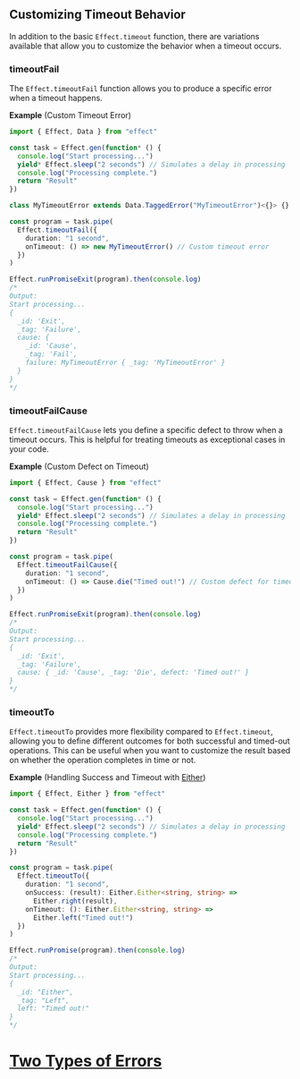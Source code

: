 ## Customizing Timeout Behavior

In addition to the basic `Effect.timeout` function, there are variations available that allow you to customize the behavior when a timeout occurs.

### timeoutFail

The `Effect.timeoutFail` function allows you to produce a specific error when a timeout happens.

**Example** (Custom Timeout Error)

```ts twoslash
import { Effect, Data } from "effect"

const task = Effect.gen(function* () {
  console.log("Start processing...")
  yield* Effect.sleep("2 seconds") // Simulates a delay in processing
  console.log("Processing complete.")
  return "Result"
})

class MyTimeoutError extends Data.TaggedError("MyTimeoutError")<{}> {}

const program = task.pipe(
  Effect.timeoutFail({
    duration: "1 second",
    onTimeout: () => new MyTimeoutError() // Custom timeout error
  })
)

Effect.runPromiseExit(program).then(console.log)
/*
Output:
Start processing...
{
  _id: 'Exit',
  _tag: 'Failure',
  cause: {
    _id: 'Cause',
    _tag: 'Fail',
    failure: MyTimeoutError { _tag: 'MyTimeoutError' }
  }
}
*/
```

### timeoutFailCause

`Effect.timeoutFailCause` lets you define a specific defect to throw when a timeout occurs. This is helpful for treating timeouts as exceptional cases in your code.

**Example** (Custom Defect on Timeout)

```ts twoslash
import { Effect, Cause } from "effect"

const task = Effect.gen(function* () {
  console.log("Start processing...")
  yield* Effect.sleep("2 seconds") // Simulates a delay in processing
  console.log("Processing complete.")
  return "Result"
})

const program = task.pipe(
  Effect.timeoutFailCause({
    duration: "1 second",
    onTimeout: () => Cause.die("Timed out!") // Custom defect for timeout
  })
)

Effect.runPromiseExit(program).then(console.log)
/*
Output:
Start processing...
{
  _id: 'Exit',
  _tag: 'Failure',
  cause: { _id: 'Cause', _tag: 'Die', defect: 'Timed out!' }
}
*/
```

### timeoutTo

`Effect.timeoutTo` provides more flexibility compared to `Effect.timeout`, allowing you to define different outcomes for both successful and timed-out operations. This can be useful when you want to customize the result based on whether the operation completes in time or not.

**Example** (Handling Success and Timeout with [Either](/docs/data-types/either/))

```ts twoslash
import { Effect, Either } from "effect"

const task = Effect.gen(function* () {
  console.log("Start processing...")
  yield* Effect.sleep("2 seconds") // Simulates a delay in processing
  console.log("Processing complete.")
  return "Result"
})

const program = task.pipe(
  Effect.timeoutTo({
    duration: "1 second",
    onSuccess: (result): Either.Either<string, string> =>
      Either.right(result),
    onTimeout: (): Either.Either<string, string> =>
      Either.left("Timed out!")
  })
)

Effect.runPromise(program).then(console.log)
/*
Output:
Start processing...
{
  _id: "Either",
  _tag: "Left",
  left: "Timed out!"
}
*/
```

# [Two Types of Errors](https://effect.website/docs/error-management/two-error-types/)
